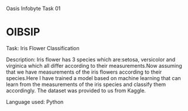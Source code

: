 Oasis Infobyte Task 01
# OIBSIP 
Task: Iris Flower Classification

Description: Iris flower has 3 species which are:setosa, versicolor and virginica which all differ according to their measurements.Now assuming that we have measurements of the iris flowers according to their species.Here I have trained a model based on machine learning that can learn from the measurements of the iris species and classify them accordingly. The dataset was provided to us from Kaggle.

Language used: Python

